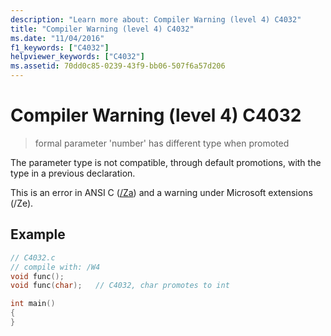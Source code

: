 ```yaml
---
description: "Learn more about: Compiler Warning (level 4) C4032"
title: "Compiler Warning (level 4) C4032"
ms.date: "11/04/2016"
f1_keywords: ["C4032"]
helpviewer_keywords: ["C4032"]
ms.assetid: 70dd0c85-0239-43f9-bb06-507f6a57d206
---
```

# Compiler Warning (level 4) C4032

> formal parameter 'number' has different type when promoted

The parameter type is not compatible, through default promotions, with the type in a previous declaration.

This is an error in ANSI C ([/Za](../../build/reference/za-ze-disable-language-extensions.md)) and a warning under Microsoft extensions (/Ze).

## Example

```c
// C4032.c
// compile with: /W4
void func();
void func(char);   // C4032, char promotes to int

int main()
{
}
```
